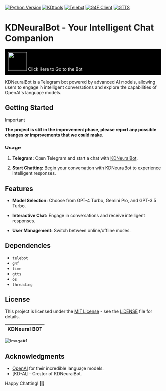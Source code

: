 [![Python Version](https://img.shields.io/badge/Python-3.8%2B-magenta)](https://www.python.org/downloads/release)
[![KDtools](https://img.shields.io/badge/KD-Tools-blue?logo=telegram)](https://t.me/KDTOOLS)
[![Telebot](https://img.shields.io/badge/Telebot-4.16.1-red)](https://github.com/eternnoir/pyTelegramBotAPI)
[![G4F Client](https://img.shields.io/badge/G4F-Client-yellow)](https://pypi.org/project/g4f/)
[![GTTS](https://img.shields.io/badge/gTTS-2.5.1-green)](https://github.com/pndurette/gTTS)

# KDNeuralBot - Your Intelligent Chat Companion

<div style="background-color: black; padding: 10px;">
    <img src="https://i.ibb.co/Lv72Cm7/photo-5098607599397481969-c-removebg-preview.png" width="60px" />
    <a href="https://t.me/KDGPTBOT" style="color: white; text-decoration: none;">
        Click Here to Go to the Bot!
    </a>
</div>

KDNeuralBot is a Telegram bot powered by advanced AI models, allowing users to engage in intelligent conversations and explore the capabilities of OpenAI's language models.

## Getting Started

> [!IMPORTANT]
> **The project is still in the improvement phase, please report any possible changes or improvements that we could make.**


### Usage

1. **Telegram:** Open Telegram and start a chat with [KDNeuralBot](https://t.me/KDGPTBOT).

2. **Start Chatting:** Begin your conversation with KDNeuralBot to experience intelligent responses.

## Features

- **Model Selection:** Choose from GPT-4 Turbo, Gemini Pro, and GPT-3.5 Turbo.

- **Interactive Chat:** Engage in conversations and receive intelligent responses.

- **User Management:** Switch between online/offline modes.

## Dependencies

- `telebot`
- `g4f`
- `time`
- `gtts`
- `os`
- `threading`

## License

This project is licensed under the [MIT License](LICENSE) - see the [LICENSE](LICENSE) file for details.

| KDNeural BOT |
| :-: |
![Image#1](https://i.ibb.co/ygB20dD/photo-5136864118643469151-y.jpg)

## Acknowledgments

- [OpenAI](https://openai.com) for their incredible language models.
- [KD-AI] - Creator of KDNeuralBot.

Happy Chatting! 🤖🚀
